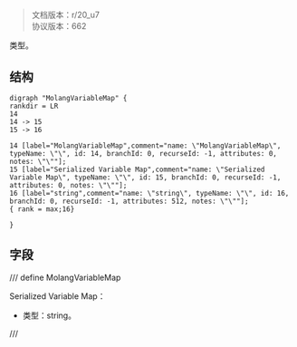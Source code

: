 # <!-- md:samp MolangVariableMap -->

> 文档版本：r/20_u7<br/>协议版本：662

<!-- md:samp MolangVariableMap -->类型。

## 结构

```viz
digraph "MolangVariableMap" {
rankdir = LR
14
14 -> 15
15 -> 16

14 [label="MolangVariableMap",comment="name: \"MolangVariableMap\", typeName: \"\", id: 14, branchId: 0, recurseId: -1, attributes: 0, notes: \"\""];
15 [label="Serialized Variable Map",comment="name: \"Serialized Variable Map\", typeName: \"\", id: 15, branchId: 0, recurseId: -1, attributes: 0, notes: \"\""];
16 [label="string",comment="name: \"string\", typeName: \"\", id: 16, branchId: 0, recurseId: -1, attributes: 512, notes: \"\""];
{ rank = max;16}

}

```

## 字段

/// define
MolangVariableMap

Serialized Variable Map：<!-- md:samp string -->

- 类型：string。


///
